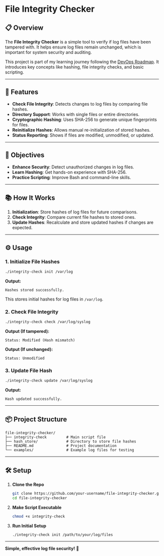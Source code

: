 # File Integrity Checker

## 📋 **Overview**
The **File Integrity Checker** is a simple tool to verify if log files have been tampered with. It helps ensure log files remain unchanged, which is important for system security and auditing.

This project is part of my learning journey following the [DevOps Roadmap](https://roadmap.sh/devops). It introduces key concepts like hashing, file integrity checks, and basic scripting.

---

## 🚀 **Features**
- **Check File Integrity**: Detects changes to log files by comparing file hashes.
- **Directory Support**: Works with single files or entire directories.
- **Cryptographic Hashing**: Uses SHA-256 to generate unique fingerprints for files.
- **Reinitialize Hashes**: Allows manual re-initialization of stored hashes.
- **Status Reporting**: Shows if files are modified, unmodified, or updated.

---

## 🎯 **Objectives**
- **Enhance Security**: Detect unauthorized changes in log files.
- **Learn Hashing**: Get hands-on experience with SHA-256.
- **Practice Scripting**: Improve Bash and command-line skills.

---

## 📚 **How It Works**
1. **Initialization**: Store hashes of log files for future comparisons.
2. **Check Integrity**: Compare current file hashes to stored ones.
3. **Update Hashes**: Recalculate and store updated hashes if changes are expected.

---

## ⚙️ **Usage**
### **1. Initialize File Hashes**
```bash
./integrity-check init /var/log
```
**Output:**
```
Hashes stored successfully.
```
This stores initial hashes for log files in `/var/log`.

### **2. Check File Integrity**
```bash
./integrity-check check /var/log/syslog
```
**Output (If tampered):**
```
Status: Modified (Hash mismatch)
```
**Output (If unchanged):**
```
Status: Unmodified
```

### **3. Update File Hash**
```bash
./integrity-check update /var/log/syslog
```
**Output:**
```
Hash updated successfully.
```

---

## 📦 **Project Structure**
```
file-integrity-checker/
├── integrity-check         # Main script file
├── hash_store/             # Directory to store file hashes
├── README.md               # Project documentation
└── examples/               # Example log files for testing
```

---

## 🛠️ **Setup**
1. **Clone the Repo**
   ```bash
   git clone https://github.com/your-username/file-integrity-checker.git
   cd file-integrity-checker
   ```
2. **Make Script Executable**
   ```bash
   chmod +x integrity-check
   ```
3. **Run Initial Setup**
   ```bash
   ./integrity-check init /path/to/your/log/files
   ```

---

**Simple, effective log file security!** 🚀

